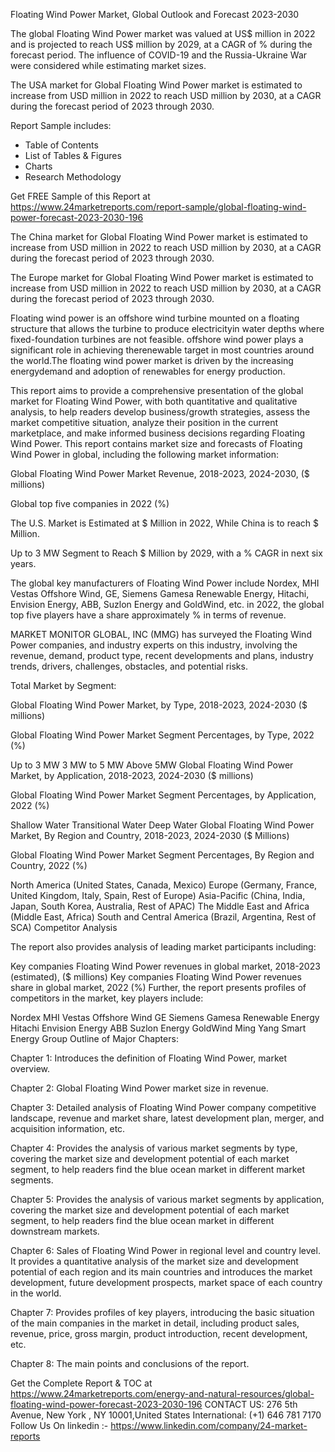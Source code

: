 Floating Wind Power Market, Global Outlook and Forecast 2023-2030

The global Floating Wind Power market was valued at US$ million in 2022 and is projected to reach US$ million by 2029, at a CAGR of % during the forecast period. The influence of COVID-19 and the Russia-Ukraine War were considered while estimating market sizes.

The USA market for Global Floating Wind Power market is estimated to increase from USD million in 2022 to reach USD million by 2030, at a CAGR during the forecast period of 2023 through 2030.

Report Sample includes:
- Table of Contents
- List of Tables & Figures
- Charts
- Research Methodology

Get FREE Sample of this Report at https://www.24marketreports.com/report-sample/global-floating-wind-power-forecast-2023-2030-196

The China market for Global Floating Wind Power market is estimated to increase from USD million in 2022 to reach USD million by 2030, at a CAGR during the forecast period of 2023 through 2030.

The Europe market for Global Floating Wind Power market is estimated to increase from USD million in 2022 to reach USD million by 2030, at a CAGR during the forecast period of 2023 through 2030.

Floating wind power is an offshore wind turbine mounted on a floating structure that allows the turbine to produce electricityin water depths where fixed-foundation turbines are not feasible. offshore wind power plays a significant role in achieving therenewable target in most countries around the world.The floating wind power market is driven by the increasing energydemand and adoption of renewables for energy production.

This report aims to provide a comprehensive presentation of the global market for Floating Wind Power, with both quantitative and qualitative analysis, to help readers develop business/growth strategies, assess the market competitive situation, analyze their position in the current marketplace, and make informed business decisions regarding Floating Wind Power. This report contains market size and forecasts of Floating Wind Power in global, including the following market information:

Global Floating Wind Power Market Revenue, 2018-2023, 2024-2030, ($ millions)

Global top five companies in 2022 (%)

The U.S. Market is Estimated at $ Million in 2022, While China is to reach $ Million.

Up to 3 MW Segment to Reach $ Million by 2029, with a % CAGR in next six years.

The global key manufacturers of Floating Wind Power include Nordex, MHI Vestas Offshore Wind, GE, Siemens Gamesa Renewable Energy, Hitachi, Envision Energy, ABB, Suzlon Energy and GoldWind, etc. in 2022, the global top five players have a share approximately % in terms of revenue.

MARKET MONITOR GLOBAL, INC (MMG) has surveyed the Floating Wind Power companies, and industry experts on this industry, involving the revenue, demand, product type, recent developments and plans, industry trends, drivers, challenges, obstacles, and potential risks.

Total Market by Segment:

Global Floating Wind Power Market, by Type, 2018-2023, 2024-2030 ($ millions)

Global Floating Wind Power Market Segment Percentages, by Type, 2022 (%)

Up to 3 MW
3 MW to 5 MW
Above 5MW
Global Floating Wind Power Market, by Application, 2018-2023, 2024-2030 ($ millions)

Global Floating Wind Power Market Segment Percentages, by Application, 2022 (%)

Shallow Water
Transitional Water
Deep Water
Global Floating Wind Power Market, By Region and Country, 2018-2023, 2024-2030 ($ Millions)

Global Floating Wind Power Market Segment Percentages, By Region and Country, 2022 (%)

North America (United States, Canada, Mexico)
Europe (Germany, France, United Kingdom, Italy, Spain, Rest of Europe)
Asia-Pacific (China, India, Japan, South Korea, Australia, Rest of APAC)
The Middle East and Africa (Middle East, Africa)
South and Central America (Brazil, Argentina, Rest of SCA)
Competitor Analysis

The report also provides analysis of leading market participants including:

Key companies Floating Wind Power revenues in global market, 2018-2023 (estimated), ($ millions)
Key companies Floating Wind Power revenues share in global market, 2022 (%)
Further, the report presents profiles of competitors in the market, key players include:

Nordex
MHI Vestas Offshore Wind
GE
Siemens Gamesa Renewable Energy
Hitachi
Envision Energy
ABB
Suzlon Energy
GoldWind
Ming Yang Smart Energy Group
Outline of Major Chapters:

Chapter 1: Introduces the definition of Floating Wind Power, market overview.

Chapter 2: Global Floating Wind Power market size in revenue.

Chapter 3: Detailed analysis of Floating Wind Power company competitive landscape, revenue and market share, latest development plan, merger, and acquisition information, etc.

Chapter 4: Provides the analysis of various market segments by type, covering the market size and development potential of each market segment, to help readers find the blue ocean market in different market segments.

Chapter 5: Provides the analysis of various market segments by application, covering the market size and development potential of each market segment, to help readers find the blue ocean market in different downstream markets.

Chapter 6: Sales of Floating Wind Power in regional level and country level. It provides a quantitative analysis of the market size and development potential of each region and its main countries and introduces the market development, future development prospects, market space of each country in the world.

Chapter 7: Provides profiles of key players, introducing the basic situation of the main companies in the market in detail, including product sales, revenue, price, gross margin, product introduction, recent development, etc.

Chapter 8: The main points and conclusions of the report.

Get the Complete Report & TOC at https://www.24marketreports.com/energy-and-natural-resources/global-floating-wind-power-forecast-2023-2030-196
CONTACT US:
276 5th Avenue, New York , NY 10001,United States
International: (+1) 646 781 7170
Follow Us On linkedin :- https://www.linkedin.com/company/24-market-reports
